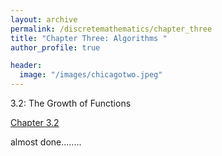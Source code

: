 ```yaml
---
layout: archive
permalink: /discretemathematics/chapter_three
title: "Chapter Three: Algorithms "
author_profile: true

header:
  image: "/images/chicagotwo.jpeg"
---
```


3.2: The Growth of Functions

[Chapter 3.2](https://devintheengineer.com/discretemathematics/chapter_three/section_three_two)


almost done........